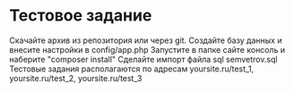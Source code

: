 Тестовое задание
================

Скачайте архив из репозитория или через git.
Создайте базу данных и внесите настройки в config/app.php
Запустите в папке сайте консоль и наберите "composer install"
Сделайте импорт файла sql semvetrov.sql
Тестовые задания располагаются по адресам yoursite.ru/test_1, yoursite.ru/test_2, yoursite.ru/test_3
